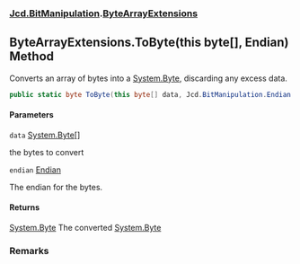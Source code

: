 ### [Jcd.BitManipulation](Jcd.BitManipulation.md 'Jcd.BitManipulation').[ByteArrayExtensions](Jcd.BitManipulation.ByteArrayExtensions.md 'Jcd.BitManipulation.ByteArrayExtensions')

## ByteArrayExtensions.ToByte(this byte[], Endian) Method

Converts an array of bytes into a [System.Byte](https://docs.microsoft.com/en-us/dotnet/api/System.Byte 'System.Byte'), discarding any excess data.

```csharp
public static byte ToByte(this byte[] data, Jcd.BitManipulation.Endian endian=Jcd.BitManipulation.Endian.Little);
```
#### Parameters

<a name='Jcd.BitManipulation.ByteArrayExtensions.ToByte(thisbyte[],Jcd.BitManipulation.Endian).data'></a>

`data` [System.Byte](https://docs.microsoft.com/en-us/dotnet/api/System.Byte 'System.Byte')[[]](https://docs.microsoft.com/en-us/dotnet/api/System.Array 'System.Array')

the bytes to convert

<a name='Jcd.BitManipulation.ByteArrayExtensions.ToByte(thisbyte[],Jcd.BitManipulation.Endian).endian'></a>

`endian` [Endian](Jcd.BitManipulation.Endian.md 'Jcd.BitManipulation.Endian')

The endian for the bytes.

#### Returns
[System.Byte](https://docs.microsoft.com/en-us/dotnet/api/System.Byte 'System.Byte')
The converted [System.Byte](https://docs.microsoft.com/en-us/dotnet/api/System.Byte 'System.Byte')

### Remarks